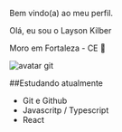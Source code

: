 Bem vindo(a) ao meu perfil.

Olá, eu sou o Layson Kilber

Moro em Fortaleza - CE :ocean:

![avatar git](https://user-images.githubusercontent.com/99753308/180491928-277008bd-adbd-486e-9aa5-c3dbe6fc9019.png)

##Estudando atualmente

- Git e Github
- Javascritp / Typescript
- React
